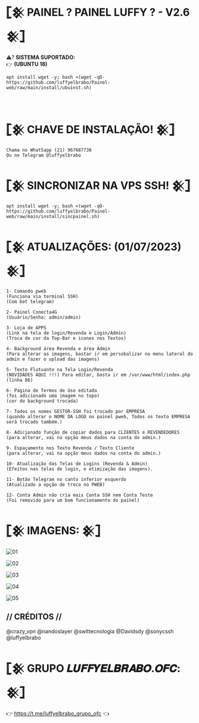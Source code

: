 # 𓊈𒆜 PAINEL ? PAINEL LUFFY ? - V2.6  𒆜𓊉

⚠️? <b>SISTEMA SUPORTADO:</b></br>
👉 <b>(UBUNTU 18)</b></br>


```
apt install wget -y; bash <(wget -qO- https://github.com/luffyelbrabo/Painel-web/raw/main/install/ubuinst.sh)
```
</br>

# 𓊈𒆜 CHAVE DE INSTALAÇÃO!  𒆜𓊉
```
Chama no WhatSapp (21) 967687736
Ou no Telegram @luffyelbrabo

```

# 𓊈𒆜 SINCRONIZAR NA VPS SSH!  𒆜𓊉
```
apt install wget -y; bash <(wget -qO- https://github.com/luffyelbrabo/Painel-web/raw/main/install/sincpainel.sh)
```


# 𓊈𒆜 ATUALIZAÇÕES: (01/07/2023)  𒆜𓊉
```
1- Comando pweb
(Funciona via terminal SSH)
(Com bot telegram)

2- Painel Conecta4G 
(Usuário/Senha: admin/admin)

3- Loja de APPS 
(Link na tela de login/Revenda e Login/Admin)
(Troca de cor da Top-Bar e icones nos Textos)

4- Background área Revenda e área Admin
(Para alterar as imagens, bastar ir em persobalizar no menu lateral do admin e fazer o upload das imagens)

5- Texto Flutuante na Tela Login/Revenda
(NOVIDADES AQUI !!!) Para editar, basta ir em /var/www/html/index.php (linha 86)

6- Pagina de Termos de Uso editada
(foi adicionado uma imagem no topo)
(cor do background trocada)

7- Todos os nomes GESTOR-SSH foi trocado por EMPRESA
(quando alterar o NOME DA LOGO no painel pweb, Todos os texto EMPRESA será trocado também.)

8- Adicionado função de copiar dados para CLIENTES e REVENDEDORES
(para alterar, vai na opção meus dados na conta do admin.)

9- Espaçamento nos Texto Revenda / Texto Cliente
(para alterar, vai na opção meus dados na conta do admin.)

10- Atualização das Telas de Logins (Revenda & Admin)
(Efeitos nas telas de login, e otimização das imagens).

11- Botão Telegram no canto inferior esquerdo
(Atualizado a opção de troca no PWEB)

12- Conta Admin não cria mais Conta SSH nem Conta Teste
(Foi removido para um bom funcionamento do painel)
```

# 𓊈𒆜 IMAGENS:  𒆜𓊉

![01](https://user-images.githubusercontent.com/65465300/201933925-90993364-fe92-4257-a611-9f92161bbdf2.png)

![02](https://user-images.githubusercontent.com/65465300/201934371-a2ad1504-754b-4e5d-a864-89d8492e436b.png)

![03](https://user-images.githubusercontent.com/65465300/201934516-4f14f530-c862-4fc1-9f30-2b20fbc13cd2.png)

![04](https://user-images.githubusercontent.com/65465300/201934597-f1260ee7-37f0-4b51-813c-c727551fb193.png)

![05](https://user-images.githubusercontent.com/65465300/201934715-f0ae20fe-d49c-469f-b9e7-fcafbb740bd0.png)

## // CRÉDITOS //

@crazy_vpn
@nandoslayer
@swittecnologia
@Davidsdy
@sonycssh
@luffyelbrabo

# 𓊈𒆜 GRUPO 𝑳𝑼𝑭𝑭𝒀𝑬𝑳𝑩𝑹𝑨𝑩𝑶.𝑶𝑭𝑪:  𒆜𓊉
👉 https://t.me/luffyelbrabo_grupo_ofc 👈
